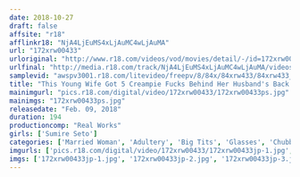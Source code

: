 ```yaml
---
date: 2018-10-27
draft: false
affsite: "r18"
afflinkr18: "NjA4LjEuMS4xLjAuMC4wLjAuMA"
url: "172xrw00433"
urloriginal: "http://www.r18.com/videos/vod/movies/detail/-/id=172xrw00433"
urlfinal: "http://media.r18.com/track/NjA4LjEuMS4xLjAuMC4wLjAuMA/videos/vod/movies/detail/-/id=172xrw00433"
samplevid: "awspv3001.r18.com/litevideo/freepv/8/84x/84xrw433/84xrw433_dmb_w.mp4"
title: "This Young Wife Got 5 Creampie Fucks Behind Her Husband's Back And Still She Just Wouldn't Stop Sumire Sumire Seto"
mainimgurl: "pics.r18.com/digital/video/172xrw00433/172xrw00433ps.jpg"
mainimgs: "172xrw00433ps.jpg"
releasedate: "Feb. 09, 2018"
duration: 194
productioncomp: "Real Works"
girls: ['Sumire Seto']
categories: ['Married Woman', 'Adultery', 'Big Tits', 'Glasses', 'Chubby', 'Featured Actress', 'Nymphomaniac', 'Cowgirl', 'Hot Spring', 'Creampie']
imgurls: ['pics.r18.com/digital/video/172xrw00433/172xrw00433jp-1.jpg', 'pics.r18.com/digital/video/172xrw00433/172xrw00433jp-2.jpg', 'pics.r18.com/digital/video/172xrw00433/172xrw00433jp-3.jpg', 'pics.r18.com/digital/video/172xrw00433/172xrw00433jp-4.jpg', 'pics.r18.com/digital/video/172xrw00433/172xrw00433jp-5.jpg', 'pics.r18.com/digital/video/172xrw00433/172xrw00433jp-6.jpg', 'pics.r18.com/digital/video/172xrw00433/172xrw00433jp-7.jpg', 'pics.r18.com/digital/video/172xrw00433/172xrw00433jp-8.jpg', 'pics.r18.com/digital/video/172xrw00433/172xrw00433jp-9.jpg', 'pics.r18.com/digital/video/172xrw00433/172xrw00433jp-10.jpg', 'pics.r18.com/digital/video/172xrw00433/172xrw00433jp-11.jpg', 'pics.r18.com/digital/video/172xrw00433/172xrw00433jp-12.jpg', 'pics.r18.com/digital/video/172xrw00433/172xrw00433jp-13.jpg', 'pics.r18.com/digital/video/172xrw00433/172xrw00433jp-14.jpg', 'pics.r18.com/digital/video/172xrw00433/172xrw00433jp-15.jpg', 'pics.r18.com/digital/video/172xrw00433/172xrw00433jp-16.jpg', 'pics.r18.com/digital/video/172xrw00433/172xrw00433jp-17.jpg', 'pics.r18.com/digital/video/172xrw00433/172xrw00433jp-18.jpg', 'pics.r18.com/digital/video/172xrw00433/172xrw00433jp-19.jpg', 'pics.r18.com/digital/video/172xrw00433/172xrw00433jp-20.jpg']
imgs: ['172xrw00433jp-1.jpg', '172xrw00433jp-2.jpg', '172xrw00433jp-3.jpg', '172xrw00433jp-4.jpg', '172xrw00433jp-5.jpg', '172xrw00433jp-6.jpg', '172xrw00433jp-7.jpg', '172xrw00433jp-8.jpg', '172xrw00433jp-9.jpg', '172xrw00433jp-10.jpg', '172xrw00433jp-11.jpg', '172xrw00433jp-12.jpg', '172xrw00433jp-13.jpg', '172xrw00433jp-14.jpg', '172xrw00433jp-15.jpg', '172xrw00433jp-16.jpg', '172xrw00433jp-17.jpg', '172xrw00433jp-18.jpg', '172xrw00433jp-19.jpg', '172xrw00433jp-20.jpg']
---
```

